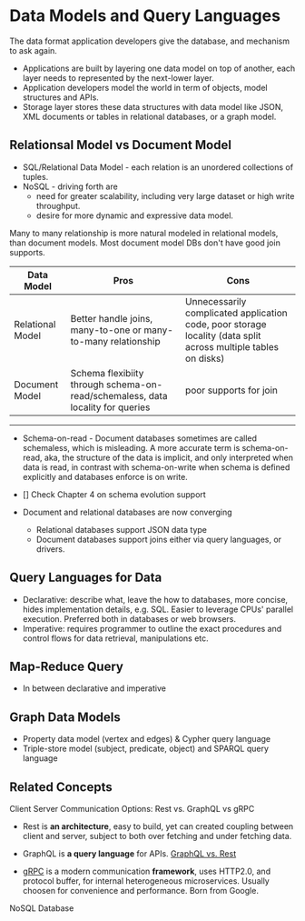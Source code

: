 # Data Models and Query Languages

 The data format application developers give the database, and mechanism to ask again.

- Applications are built by layering one data model on top of another, each layer needs to represented by the next-lower layer.
- Application developers model the world in term of objects, model structures and APIs.
- Storage layer stores these data structures with data model like JSON, XML documents or tables in relational databases, or a graph model.

## Relationsal Model vs Document Model
- SQL/Relational Data Model - each relation is an unordered collections of tuples.
- NoSQL - driving forth are 
    - need for greater scalability, including very large dataset or high write throughput. 
    - desire for more dynamic and expressive data model.

Many to many relationship is more natural modeled in relational models, than document models. Most document model DBs don't have good join supports.

| Data Model | Pros | Cons |
| ------------|-----|------|
| Relational Model | Better handle joins, many-to-one or many-to-many relationship | Unnecessarily complicated application code, poor storage locality (data split across multiple tables on disks) |
| Document Model | Schema flexibiity through schema-on-read/schemaless, data locality for queries | poor supports for join
---

- Schema-on-read - Document databases sometimes are called schemaless, which is misleading. A more accurate term is schema-on-read, aka, the structure of the data is implicit, and only interpreted when data is read, in contrast with schema-on-write when schema is defined explicitly and databases enforce is on write. 
- [] Check Chapter 4 on schema evolution support

- Document and relational databases are now converging
    - Relational databases support JSON data type
    - Document databases support joins either via query languages, or drivers.

## Query Languages for Data 
- Declarative: describe what, leave the how to databases, more concise, hides implementation details, e.g. SQL. Easier to leverage CPUs' parallel execution. Preferred both in databases or web browsers.
- Imperative: requires programmer to outline the exact procedures and control flows for data retrieval, manipulations etc.

## Map-Reduce Query
- In between declarative and imperative

## Graph Data Models
- Property data model (vertex and edges) & Cypher query language
- Triple-store model (subject, predicate, object) and SPARQL query language


## Related Concepts
Client Server Communication Options: Rest vs. GraphQL vs gRPC 

- Rest is **an architecture**, easy to build, yet can created coupling between client and server, subject to both over fetching and under fetching data.

- GraphQL is **a query language** for APIs. [GraphQL vs. Rest](https://www.youtube.com/watch?v=PTfZcN20fro)

- [gRPC](https://www.youtube.com/watch?v=hVrwuMnCtok&t=212s) is a modern communication **framework**, uses HTTP2.0, and protocol buffer, for internal heterogeneous microservices. Usually choosen for convenience and performance. Born from Google. 


NoSQL Database